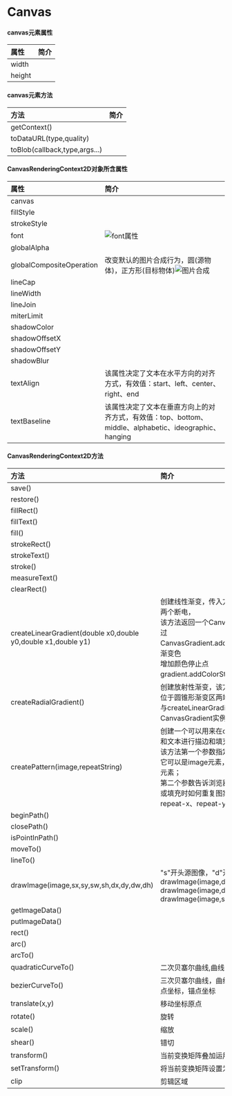 # Canvas

#### canvas元素属性

| 属性| 简介|
|:---------|:------|
|width||
|height||


#### canvas元素方法

| 方法| 简介|
|:---------|:------|
|getContext()||
|toDataURL(type,quality)||
|toBlob(callback,type,args...)||


#### CanvasRenderingContext2D对象所含属性

|属性|简介|
|:------|:------|
|canvas||
|fillStyle||
|strokeStyle||
|font|![font属性](./image/fontAttribut.png)|
|globalAlpha||
|globalCompositeOperation|改变默认的图片合成行为，圆(源物体)，正方形(目标物体)![图片合成](./image/globalCompositeOperation.png)|
|lineCap||
|lineWidth||
|lineJoin||
|miterLimit||
|shadowColor||
|shadowOffsetX||
|shadowOffsetY||
|shadowBlur||
|textAlign|该属性决定了文本在水平方向的对齐方式，有效值：start、left、center、right、end|
|textBaseline|该属性决定了文本在垂直方向上的对齐方式，有效值：top、bottom、middle、alphabetic、ideographic、hanging|


#### CanvasRenderingContext2D方法

| 方法|简介 ||
|:---------|:------|:------|
|save()||
|restore()||
|fillRect()||
|fillText()||
|fill()||
|strokeRect()||
|strokeText()||
|stroke()||
|measureText()||
|clearRect()||
|createLinearGradient(double x0,double y0,double x1,double y1)|创建线性渐变，传入方法的参数表示渐变线的两个断电，<br>该方法返回一个CanvasGradient实例，可以通过<br>CanvasGradient.addColorStop()方法来向该渐变色<br>增加颜色停止点gradient.addColorStop(0,'blue')...5个|
|createRadialGradient()|创建放射性渐变，该方法参数代表<br>位于圆锥形渐变区两端的圆形，<br>与createLinearGradient方法一样，返回CanvasGradient实例|
|createPattern(image,repeatString)|创建一个可以用来在canvas之中对图形<br>和文本进行描边和填充的图案<br>该方法第一个参数指定了图案所用的图像<br>它可以是image元素，canvas元素或者video元素；<br>第二个参数告诉浏览器对图形进行描边<br>或填充时如何重复图案,有效值repeat、repeat-x、repeat-y、no-repeat|
|beginPath()||
|closePath()||
|isPointInPath()||
|moveTo()||
|lineTo()||
|drawImage(image,sx,sy,sw,sh,dx,dy,dw,dh)|"s"开头源图像，"d"开头表示目标canvas<br>drawImage(image,dx,dy)<br>drawImage(image,dx,dy,dw,dh)<br>drawImage(image,sx,sy,sw,sh,dx,dy,dw,dh)|
|getImageData()||
|putImageData()||
|rect()||
|arc()||
|arcTo()||
|quadraticCurveTo()|二次贝塞尔曲线,曲线控制点坐标，锚点坐标|
|bezierCurveTo()|三次贝塞尔曲线，曲线控制点坐标，曲线控制点坐标，锚点坐标
|translate(x,y)|移动坐标原点|
|rotate()|旋转|
|scale()|缩放|
|shear()|错切|
|transform()|当前变换矩阵叠加运用指定的变换效果|
|setTransform()|将当前变换矩阵设置为默认的单位矩阵|
|clip|剪辑区域|